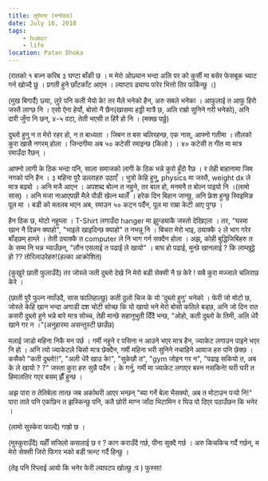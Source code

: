 ```yaml
---
title: लूरेपना (मनोवाद)
date: July 16, 2018
tags:
    - humor
    - life
location: Patan Dhoka
---
```


(रातको १ बज्न करिब ३ घण्टा बाँकी छ । म मेरो ओछ्यान भन्दा अलि पर को कुर्सी मा बसेर फेसबूक च्याट गर्न खोज्दै छु । प्रगती हुने छाँटकाँट आएन । ल्याप्टप ढ्याप्प पारेर भित्तो तिर फर्किन्छु ।)

(मुख बिगार्दै)
छ्या, लुरे पनि कती भैयो के! तर मैले भनेको हैन, अरु सबले भनेका । आफुलाई त आफु हिरो जस्तै लाग्छ नि । एसो ऐना हेर्यो, बोसो नै छैन(खासमा हड्डी मात्रै छ, अलि राम्रो सुनिने गरी भनेको), अनि दारी जुँगा नि छन्, ४-५ वटा, तेती भएसी त हिरै हो नि । (मक्ख पर्छु)

दुब्लो हुनु न त मेरो रहर हो, न त बाध्यता । जिबन त बस चलिरहन्छ, एक नास्, आफ्नो गतीमा । तौलको कुरा खासै नगरम् होला । जिन्दगीमा अब ५० कटेसी रमाइन्छ (किलो ) । ४० कटेसी त गीत मा मात्र रमाउँदा रैछन् ।

आफ्नो लागी के ठिक भन्दा पनि, साला समाजको लागी के ठिक भन्ने कुरो हुँदो रैछ । र तेही बाहानामा जिम नगको पनि हैन । ३ महिना पुरै डल्लाहरु उठाएँ । भुत्रो केहि हुनु, physics मा जस्तै, weight dx ले मात्र बढ्यो । अनि मजै आएन । अपशब्द बोल्न त नहुने, तर बाल हो, मनमनै त बोल्न पाइयो नि ।(लामो सास्) । अनि मजा नाआएपछी मैले पौडी खेल्न थालेँ । हरेक दिन बिहान जान्छु, अनि फ्रेश हुन्छु स्विइमिङ पूल मा । बडी को मतलब भएन अब, रमाउन ५० कट्न पर्दैन, पूल मा राम्रा केटी आए पुग्छ ।

हैन ठिक छ, मोटो नहूम्ला । T-Shirt लगाउँदा hanger मा झुन्ड्याकै जस्तो देखिएला । तर, "घरमा खान नै दिन्नन क्याहो", "भाइले खाइदिन्छ क्याहो" त नभन्नु नि । बिचरा मेरो भाइ, ठ्याक्कै २ ले भाग गरेर बाँड्छम् हाम्ले । तेती ठ्याक्कै त computer ले नि भाग गर्न सक्दैन होला । अझ्, कोही बुद्धिजिबिहरु त के सम्म नि भन्न भ्याउँछन्, "लौन एसलाई त पढाई ले खायो" । बाघ हो पढाई, मुन्छे खानलाई ? कि लाम्खुट्टे हो ?? तोरिलाउरेहरु!(हल्का आक्रोशित)

(कुखुरे छाती फुलाउँदै)
तर जोस्ले जती दुब्लो देखे नि मेरो बडी सेक्सी नै छ केरे ! सबै कुरा मज्जाले चलिराछ केरे ।

(छाती पुरै फुल्न नपाँउदै, सास फालिहाल्छु)
कती ठुलो चिज के यो 'दुब्लो हुनु' भनेको । फेरी जो मोटो छ, जोस्ले केहि खान भन्दा अगाडी दश चोटी सोच्छ कि यो खायो भने मेरो बोसो कतिले बड्छ, अनि जो दिन रात कसरी दुब्लो हुने भन्ने बारे मात्र सोच्च, तेही मान्छे सहानुभुती दिँदै भन्छ, "ओहो, कती दुब्लो के तिमी, अलि धेरै खाने गर न ।"(अनुहारमा असन्तुस्टी छाउँछ)

मलाई जाडो महिना निकै मन पर्छ । गर्मी नहुने र पसिना न आउने भएर मात्र हैन, ज्याकेट लगाउन पाइने भएर नि हो । अनि त्यो ज्याकेटले चिसो मात्र छेक्दैन, गर्मी महिना भरी सुनिने नचाहिने आवाज हरु पनि छेक्छ । कसैको "कती दुब्लो!!", "अली धेरै खाउ के!", "सुकेछौ त", "gym जोइन गर न", "पढाइ सकियो त, अब के ले खायो ? ?" जस्ता कुरा हरु सुन्नै पर्दैन । के गर्नु, गर्मी मा ज्याकेट लगाएर बस्न नसकिने! घरी घरी त हिमालतिर गएर बसम् झैँ हुन्छ ।

अझ पारा त तेतिबेला तात्छ जब अर्काथरी आएर भन्छन् "ब्या गर्ने बेला भैसक्यो, अब त मोटाउन पर्‍यो नि!" पारा ताते पनि एकछिन त झस्किन्छु पनि, कतै छोरी माग्न जाँदा भिटामिन र घिउ पो दिएर पठाउँछन कि भनेर ।

(लामो सुस्केरा फाल्दै) गाह्रो छ ।

(मुस्कुराउँदै)
यहाँँ सजिलो कसलाई छ र ?
काग कराउँदै गर्छ, पीना सुक्दै गर्छ । अरु किचकिच गर्दै गर्छन्, म मेरो सेक्सी जिरो फिगर भको बडी फ्ल्न्ट गर्दै हिन्छु ।

(तेइ पनि रिप्लाई आयो कि भनेर फेरी ल्यापटप खोल्छु :प )
फुस्सा!
